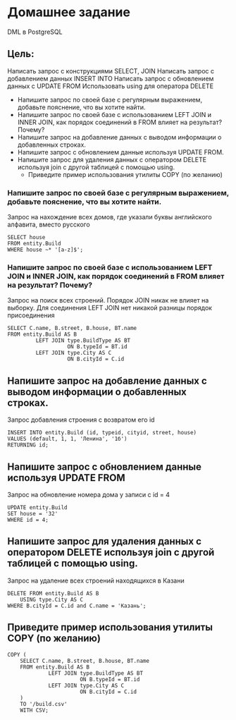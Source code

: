 # Домашнее задание

DML в PostgreSQL

## Цель:

Написать запрос с конструкциями SELECT, JOIN Написать запрос с добавлением данных INSERT INTO Написать запрос с
обновлением данных с UPDATE FROM Использовать using для оператора DELETE

* Напишите запрос по своей базе с регулярным выражением, добавьте пояснение, что вы хотите найти.
* Напишите запрос по своей базе с использованием LEFT JOIN и INNER JOIN, как порядок соединений в FROM влияет на
  результат? Почему?
* Напишите запрос на добавление данных с выводом информации о добавленных строках.
* Напишите запрос с обновлением данные используя UPDATE FROM.
* Напишите запрос для удаления данных с оператором DELETE используя join с другой таблицей с помощью using.
    * Приведите пример использования утилиты COPY (по желанию)

### Напишите запрос по своей базе с регулярным выражением, добавьте пояснение, что вы хотите найти.

Запрос на нахождение всех домов, где указали буквы английского алфавита, вместо русского

```
SELECT house
FROM entity.Build
WHERE house ~* '[a-z]$';
```

### Напишите запрос по своей базе с использованием LEFT JOIN и INNER JOIN, как порядок соединений в FROM влияет на результат? Почему?

Запрос на поиск всех строений. Порядок JOIN никак не влияет на выборку. Для соединения LEFT JOIN нет никакой разницы
порядок присоединения

```
SELECT C.name, B.street, B.house, BT.name
FROM entity.Build AS B
         LEFT JOIN type.BuildType AS BT
                   ON B.typeId = BT.id
         LEFT JOIN type.City AS C
                   ON B.cityId = C.id
```

## Напишите запрос на добавление данных с выводом информации о добавленных строках.

Запрос добавления строения с возвратом его id

```
INSERT INTO entity.Build (id, typeid, cityid, street, house)
VALUES (default, 1, 1, 'Ленина', '1б')
RETURNING id;
```

## Напишите запрос с обновлением данные используя UPDATE FROM

Запрос на обновление номера дома у записи с id = 4

```
UPDATE entity.Build
SET house = '32'
WHERE id = 4;
```

## Напишите запрос для удаления данных с оператором DELETE используя join с другой таблицей с помощью using.

Запрос на удаление всех строений находящихся в Казани

```
DELETE FROM entity.Build AS B
    USING type.City AS C
WHERE B.cityId = C.id and C.name = 'Казань';
```

## Приведите пример использования утилиты COPY (по желанию)

```
COPY (
    SELECT C.name, B.street, B.house, BT.name
    FROM entity.Build AS B
             LEFT JOIN type.BuildType AS BT
                       ON B.typeId = BT.id
             LEFT JOIN type.City AS C
                       ON B.cityId = C.id
    )
    TO '/build.csv'
    WITH CSV;
```